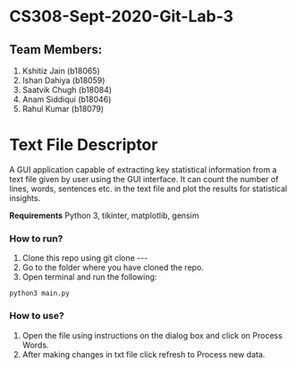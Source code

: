 # CS308-Sept-2020-Git-Lab-3
## Team Members:
  1) Kshitiz Jain (b18065)
  2) Ishan Dahiya (b18059)
  3) Saatvik Chugh (b18084)
  4) Anam Siddiqui (b18046)
  5) Rahul Kumar (b18079)
  
# Text File Descriptor

A GUI application capable of extracting key statistical information from a text file given by user using the GUI interface. It can count the number of lines, words, sentences etc. in the text file and plot the results for statistical insights.

**Requirements**
Python 3,
tikinter,
matplotlib,
gensim

### How to run?

1) Clone this repo using git clone --- 
2) Go to the folder where you have cloned the repo.
3) Open terminal and run the following:
```
python3 main.py
```


### How to use?

1) Open the file using instructions on the dialog box and click on Process Words.
2) After making changes in txt file click refresh to Process new data.

